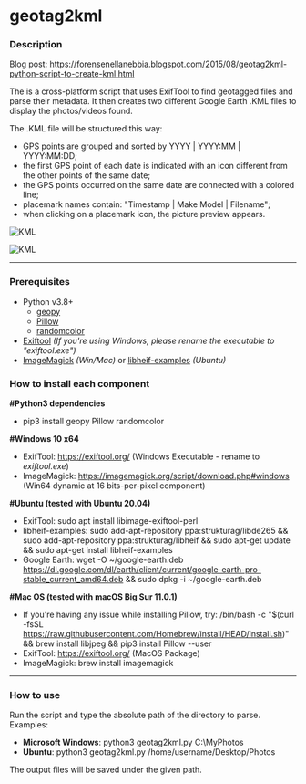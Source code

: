 # geotag2kml

### Description
Blog post: https://forensenellanebbia.blogspot.com/2015/08/geotag2kml-python-script-to-create-kml.html

The is a cross-platform script that uses ExifTool to find geotagged files and parse their metadata. It then creates two different Google Earth .KML files to display the photos/videos found.

The .KML file will be structured this way:

- GPS points are grouped and sorted by YYYY | YYYY:MM | YYYY:MM:DD;
- the first GPS point of each date is indicated with an icon different from the other points of the same date;
- the GPS points occurred on the same date are connected with a colored line;
- placemark names contain: "Timestamp | Make Model | Filename";
- when clicking on a placemark icon, the picture preview appears.

![KML](https://pbs.twimg.com/media/DuULuZeX4AUDOVJ.jpg)

![KML](https://pbs.twimg.com/media/CMdDUfDWcAQfmvD.png)

---
### Prerequisites
  - Python v3.8+
    - [geopy](https://pypi.org/project/geopy/)
	- [Pillow](https://python-pillow.org/)
    - [randomcolor](https://pypi.org/project/randomcolor/)
  - [Exiftool](https://exiftool.org/) *(If you're using Windows, please rename the executable to "exiftool.exe")*
  - [ImageMagick](https://imagemagick.org/) *(Win/Mac)* or [libheif-examples](https://launchpad.net/~strukturag/+archive/ubuntu/libheif) *(Ubuntu)*

### How to install each component
**#Python3 dependencies**<br>
- pip3 install geopy Pillow randomcolor

**#Windows 10 x64**<br>
- ExifTool: https://exiftool.org/ (Windows Executable - rename to *exiftool.exe*)
- ImageMagick: https://imagemagick.org/script/download.php#windows (Win64 dynamic at 16 bits-per-pixel component)

**#Ubuntu (tested with Ubuntu 20.04)**<br>
- ExifTool: sudo apt install libimage-exiftool-perl
- libheif-examples: sudo add-apt-repository ppa:strukturag/libde265 && sudo add-apt-repository ppa:strukturag/libheif && sudo apt-get update && sudo apt-get install libheif-examples
- Google Earth: wget -O ~/google-earth.deb https://dl.google.com/dl/earth/client/current/google-earth-pro-stable_current_amd64.deb && sudo dpkg -i ~/google-earth.deb

**#Mac OS (tested with macOS Big Sur 11.0.1)**<br>
- If you're having any issue while installing Pillow, try: /bin/bash -c "$(curl -fsSL https://raw.githubusercontent.com/Homebrew/install/HEAD/install.sh)" && brew install libjpeg && pip3 install Pillow --user
- ExifTool: https://exiftool.org/ (MacOS Package)
- ImageMagick: brew install imagemagick
---
### How to use

Run the script and type the absolute path of the directory to parse. Examples:

- **Microsoft Windows**: python3 geotag2kml.py C:\MyPhotos
- **Ubuntu**: python3 geotag2kml.py /home/username/Desktop/Photos

The output files will be saved under the given path.

